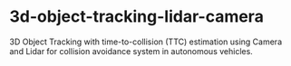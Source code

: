 # 3d-object-tracking-lidar-camera
 3D Object Tracking with time-to-collision (TTC) estimation using Camera and Lidar for collision avoidance system in autonomous vehicles.
